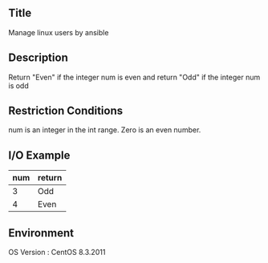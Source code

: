 ## Title
Manage linux users by ansible


## Description
Return "Even" if the integer num is even and return "Odd" if the integer num is odd


## Restriction Conditions
num is an integer in the int range.
Zero is an even number.


## I/O Example
| num | return |
|:--------|:--------|
| 3 | Odd | 
| 4 | Even | 

## Environment
OS Version : CentOS 8.3.2011







